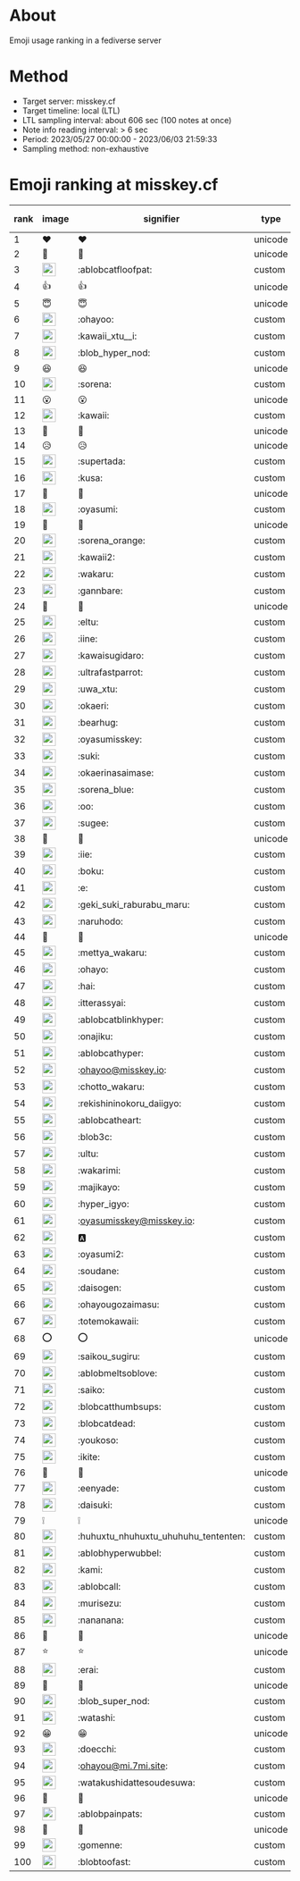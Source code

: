 # About
Emoji usage ranking in a fediverse server

# Method
- Target server: misskey.cf
- Target timeline: local (LTL)
- LTL sampling interval: about 606 sec (100 notes at once)
- Note info reading interval: > 6 sec
- Period: 2023/05/27 00:00:00 - 2023/06/03 21:59:33 
- Sampling method: non-exhaustive

# Emoji ranking at misskey.cf

|rank|image|signifier|type|frequency score|
|----|----|----|----|----|
|1|❤|❤|unicode|5955|
|2|🎉|🎉|unicode|4536|
|3|<img height="24" src="https://misskey.cf/emoji/ablobcatfloofpat.webp">|:ablobcatfloofpat:|custom|3082|
|4|👍|👍|unicode|2206|
|5|😇|😇|unicode|1073|
|6|<img height="24" src="https://misskey.cf/emoji/ohayoo.webp">|:ohayoo:|custom|940|
|7|<img height="24" src="https://misskey.cf/emoji/kawaii_xtu__i.webp">|:kawaii_xtu__i:|custom|890|
|8|<img height="24" src="https://misskey.cf/emoji/blob_hyper_nod.webp">|:blob_hyper_nod:|custom|875|
|9|😆|😆|unicode|842|
|10|<img height="24" src="https://misskey.cf/emoji/sorena.webp">|:sorena:|custom|840|
|11|😮|😮|unicode|836|
|12|<img height="24" src="https://misskey.cf/emoji/kawaii.webp">|:kawaii:|custom|682|
|13|🤔|🤔|unicode|580|
|14|😥|😥|unicode|529|
|15|<img height="24" src="https://misskey.cf/emoji/supertada.webp">|:supertada:|custom|487|
|16|<img height="24" src="https://misskey.cf/emoji/kusa.webp">|:kusa:|custom|459|
|17|🙌|🙌|unicode|412|
|18|<img height="24" src="https://misskey.cf/emoji/oyasumi.webp">|:oyasumi:|custom|403|
|19|💙|💙|unicode|393|
|20|<img height="24" src="https://misskey.cf/emoji/sorena_orange.webp">|:sorena_orange:|custom|393|
|21|<img height="24" src="https://misskey.cf/emoji/kawaii2.webp">|:kawaii2:|custom|388|
|22|<img height="24" src="https://misskey.cf/emoji/wakaru.webp">|:wakaru:|custom|376|
|23|<img height="24" src="https://misskey.cf/emoji/gannbare.webp">|:gannbare:|custom|358|
|24|🥺|🥺|unicode|343|
|25|<img height="24" src="https://misskey.cf/emoji/eltu.webp">|:eltu:|custom|287|
|26|<img height="24" src="https://misskey.cf/emoji/iine.webp">|:iine:|custom|286|
|27|<img height="24" src="https://misskey.cf/emoji/kawaisugidaro.webp">|:kawaisugidaro:|custom|270|
|28|<img height="24" src="https://misskey.cf/emoji/ultrafastparrot.webp">|:ultrafastparrot:|custom|265|
|29|<img height="24" src="https://misskey.cf/emoji/uwa_xtu.webp">|:uwa_xtu:|custom|254|
|30|<img height="24" src="https://misskey.cf/emoji/okaeri.webp">|:okaeri:|custom|253|
|31|<img height="24" src="https://misskey.cf/emoji/bearhug.webp">|:bearhug:|custom|245|
|32|<img height="24" src="https://misskey.cf/emoji/oyasumisskey.webp">|:oyasumisskey:|custom|244|
|33|<img height="24" src="https://misskey.cf/emoji/suki.webp">|:suki:|custom|239|
|34|<img height="24" src="https://misskey.cf/emoji/okaerinasaimase.webp">|:okaerinasaimase:|custom|232|
|35|<img height="24" src="https://misskey.cf/emoji/sorena_blue.webp">|:sorena_blue:|custom|228|
|36|<img height="24" src="https://misskey.cf/emoji/oo.webp">|:oo:|custom|220|
|37|<img height="24" src="https://misskey.cf/emoji/sugee.webp">|:sugee:|custom|214|
|38|🍮|🍮|unicode|206|
|39|<img height="24" src="https://misskey.cf/emoji/iie.webp">|:iie:|custom|204|
|40|<img height="24" src="https://misskey.cf/emoji/boku.webp">|:boku:|custom|203|
|41|<img height="24" src="https://misskey.cf/emoji/e.webp">|:e:|custom|200|
|42|<img height="24" src="https://misskey.cf/emoji/geki_suki_raburabu_maru.webp">|:geki_suki_raburabu_maru:|custom|200|
|43|<img height="24" src="https://misskey.cf/emoji/naruhodo.webp">|:naruhodo:|custom|199|
|44|🫶|🫶|unicode|197|
|45|<img height="24" src="https://misskey.cf/emoji/mettya_wakaru.webp">|:mettya_wakaru:|custom|194|
|46|<img height="24" src="https://misskey.cf/emoji/ohayo.webp">|:ohayo:|custom|180|
|47|<img height="24" src="https://misskey.cf/emoji/hai.webp">|:hai:|custom|178|
|48|<img height="24" src="https://misskey.cf/emoji/itterassyai.webp">|:itterassyai:|custom|178|
|49|<img height="24" src="https://misskey.cf/emoji/ablobcatblinkhyper.webp">|:ablobcatblinkhyper:|custom|176|
|50|<img height="24" src="https://misskey.cf/emoji/onajiku.webp">|:onajiku:|custom|173|
|51|<img height="24" src="https://misskey.cf/emoji/ablobcathyper.webp">|:ablobcathyper:|custom|172|
|52|<img height="24" src="https://misskey.cf/emoji/ohayoo.webp">|:ohayoo@misskey.io:|custom|165|
|53|<img height="24" src="https://misskey.cf/emoji/chotto_wakaru.webp">|:chotto_wakaru:|custom|164|
|54|<img height="24" src="https://misskey.cf/emoji/rekishininokoru_daiigyo.webp">|:rekishininokoru_daiigyo:|custom|161|
|55|<img height="24" src="https://misskey.cf/emoji/ablobcatheart.webp">|:ablobcatheart:|custom|158|
|56|<img height="24" src="https://misskey.cf/emoji/blob3c.webp">|:blob3c:|custom|155|
|57|<img height="24" src="https://misskey.cf/emoji/ultu.webp">|:ultu:|custom|153|
|58|<img height="24" src="https://misskey.cf/emoji/wakarimi.webp">|:wakarimi:|custom|149|
|59|<img height="24" src="https://misskey.cf/emoji/majikayo.webp">|:majikayo:|custom|148|
|60|<img height="24" src="https://misskey.cf/emoji/hyper_igyo.webp">|:hyper_igyo:|custom|147|
|61|<img height="24" src="https://misskey.cf/emoji/oyasumisskey.webp">|:oyasumisskey@misskey.io:|custom|145|
|62|<img height="24" src="https://misskey.cf/emoji/a.webp">|:a:|custom|141|
|63|<img height="24" src="https://misskey.cf/emoji/oyasumi2.webp">|:oyasumi2:|custom|136|
|64|<img height="24" src="https://misskey.cf/emoji/soudane.webp">|:soudane:|custom|134|
|65|<img height="24" src="https://misskey.cf/emoji/daisogen.webp">|:daisogen:|custom|133|
|66|<img height="24" src="https://misskey.cf/emoji/ohayougozaimasu.webp">|:ohayougozaimasu:|custom|131|
|67|<img height="24" src="https://misskey.cf/emoji/totemokawaii.webp">|:totemokawaii:|custom|131|
|68|⭕|⭕|unicode|130|
|69|<img height="24" src="https://misskey.cf/emoji/saikou_sugiru.webp">|:saikou_sugiru:|custom|128|
|70|<img height="24" src="https://misskey.cf/emoji/ablobmeltsoblove.webp">|:ablobmeltsoblove:|custom|126|
|71|<img height="24" src="https://misskey.cf/emoji/saiko.webp">|:saiko:|custom|123|
|72|<img height="24" src="https://misskey.cf/emoji/blobcatthumbsups.webp">|:blobcatthumbsups:|custom|122|
|73|<img height="24" src="https://misskey.cf/emoji/blobcatdead.webp">|:blobcatdead:|custom|121|
|74|<img height="24" src="https://misskey.cf/emoji/youkoso.webp">|:youkoso:|custom|120|
|75|<img height="24" src="https://misskey.cf/emoji/ikite.webp">|:ikite:|custom|119|
|76|🧂|🧂|unicode|113|
|77|<img height="24" src="https://misskey.cf/emoji/eenyade.webp">|:eenyade:|custom|108|
|78|<img height="24" src="https://misskey.cf/emoji/daisuki.webp">|:daisuki:|custom|106|
|79|❕|❕|unicode|105|
|80|<img height="24" src="https://misskey.cf/emoji/huhuxtu_nhuhuxtu_uhuhuhu_tententen.webp">|:huhuxtu_nhuhuxtu_uhuhuhu_tententen:|custom|104|
|81|<img height="24" src="https://misskey.cf/emoji/ablobhyperwubbel.webp">|:ablobhyperwubbel:|custom|102|
|82|<img height="24" src="https://misskey.cf/emoji/kami.webp">|:kami:|custom|102|
|83|<img height="24" src="https://misskey.cf/emoji/ablobcall.webp">|:ablobcall:|custom|101|
|84|<img height="24" src="https://misskey.cf/emoji/murisezu.webp">|:murisezu:|custom|100|
|85|<img height="24" src="https://misskey.cf/emoji/nananana.webp">|:nananana:|custom|100|
|86|🤗|🤗|unicode|99|
|87|⭐|⭐|unicode|99|
|88|<img height="24" src="https://misskey.cf/emoji/erai.webp">|:erai:|custom|98|
|89|🍚|🍚|unicode|98|
|90|<img height="24" src="https://misskey.cf/emoji/blob_super_nod.webp">|:blob_super_nod:|custom|97|
|91|<img height="24" src="https://misskey.cf/emoji/watashi.webp">|:watashi:|custom|96|
|92|😁|😁|unicode|93|
|93|<img height="24" src="https://misskey.cf/emoji/doecchi.webp">|:doecchi:|custom|92|
|94|<img height="24" src="https://misskey.cf/emoji/ohayou.webp">|:ohayou@mi.7mi.site:|custom|91|
|95|<img height="24" src="https://misskey.cf/emoji/watakushidattesoudesuwa.webp">|:watakushidattesoudesuwa:|custom|88|
|96|💢|💢|unicode|87|
|97|<img height="24" src="https://misskey.cf/emoji/ablobpainpats.webp">|:ablobpainpats:|custom|86|
|98|👀|👀|unicode|85|
|99|<img height="24" src="https://misskey.cf/emoji/gomenne.webp">|:gomenne:|custom|83|
|100|<img height="24" src="https://misskey.cf/emoji/blobtoofast.webp">|:blobtoofast:|custom|81|
